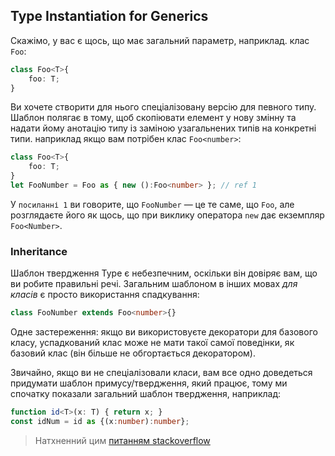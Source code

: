 ## Type Instantiation for Generics

Скажімо, у вас є щось, що має загальний параметр, наприклад. клас `Foo`:

```ts
class Foo<T>{
	foo: T;
}
```

Ви хочете створити для нього спеціалізовану версію для певного типу. Шаблон полягає в тому, щоб скопіювати елемент у нову змінну та надати йому анотацію типу із заміною узагальнених типів на конкретні типи. наприклад якщо вам потрібен клас `Foo<number>`:

```ts
class Foo<T>{
	foo: T;
}
let FooNumber = Foo as { new ():Foo<number> }; // ref 1
```
У `посиланні 1` ви говорите, що `FooNumber` — це те саме, що `Foo`, але розглядаєте його як щось, що при виклику оператора `new` дає екземпляр `Foo<Number>`.

### Inheritance
Шаблон твердження Type є небезпечним, оскільки він довіряє вам, що ви робите правильні речі. Загальним шаблоном в інших мовах *для класів* є просто використання спадкування:

```ts
class FooNumber extends Foo<number>{}
```

Одне застереження: якщо ви використовуєте декоратори для базового класу, успадкований клас може не мати такої самої поведінки, як базовий клас (він більше не обгортається декоратором).

Звичайно, якщо ви не спеціалізовали класи, вам все одно доведеться придумати шаблон примусу/твердження, який працює, тому ми спочатку показали загальний шаблон твердження, наприклад:

```ts
function id<T>(x: T) { return x; }
const idNum = id as {(x:number):number};
```

> Натхненний цим [питанням stackoverflow](http://stackoverflow.com/a/34864705/390330)
